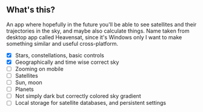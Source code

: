 ## What's this?

An app where hopefully in the future you'll be able to see satellites and their trajectories in the sky, and maybe also calculate things. Name taken from desktop app called Heavensat, since it's Windows only I want to make something similar and useful cross-platform.

- [x] Stars, constellations, basic controls
- [x] Geographically and time wise correct sky
- [ ] Zooming on mobile
- [ ] Satellites
- [ ] Sun, moon
- [ ] Planets
- [ ] Not simply dark but correctly colored sky gradient
- [ ] Local storage for satellite databases, and persistent settings
